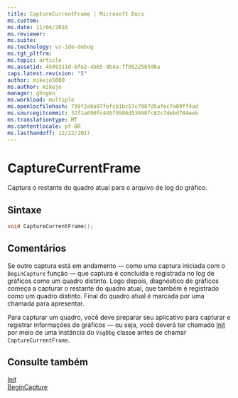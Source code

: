 ```yaml
---
title: CaptureCurrentFrame | Microsoft Docs
ms.custom: 
ms.date: 11/04/2016
ms.reviewer: 
ms.suite: 
ms.technology: vs-ide-debug
ms.tgt_pltfrm: 
ms.topic: article
ms.assetid: 4509311d-6fe2-4b65-9b4a-ff0522585d6a
caps.latest.revision: "5"
author: mikejo5000
ms.author: mikejo
manager: ghogen
ms.workload: multiple
ms.openlocfilehash: 739f2a9a97fefcb1bc57c7987d5afec7a09ff4ad
ms.sourcegitcommit: 32f1a690fc445f9586d53698fc82c7debd784eeb
ms.translationtype: MT
ms.contentlocale: pt-BR
ms.lasthandoff: 12/22/2017
---
```

# <a name="capturecurrentframe"></a>CaptureCurrentFrame
Captura o restante do quadro atual para o arquivo de log do gráfico.  
  
## <a name="syntax"></a>Sintaxe  
  
```C++  
void CaptureCurrentFrame();  
```  
  
## <a name="remarks"></a>Comentários  
 Se outro captura está em andamento — como uma captura iniciada com o `BeginCapture` função — que captura é concluída e registrada no log de gráficos como um quadro distinto. Logo depois, diagnóstico de gráficos começa a capturar o restante do quadro atual, que também é registrado como um quadro distinto. Final do quadro atual é marcada por uma chamada para apresentar.  
  
 Para capturar um quadro, você deve preparar seu aplicativo para capturar e registrar informações de gráficos — ou seja, você deverá ter chamado [Init](init.md) por meio de uma instância do `VsgDbg` classe antes de chamar `CaptureCurrentFrame`.  
  
## <a name="see-also"></a>Consulte também  
 [Init](init.md)   
 [BeginCapture](begincapture.md)